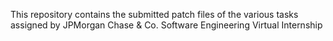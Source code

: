 This repository contains the submitted patch files of the various tasks assigned by JPMorgan Chase & Co. Software Engineering Virtual Internship
